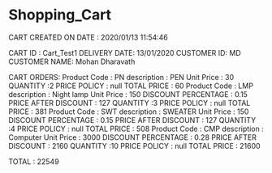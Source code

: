 # Shopping_Cart

CART CREATED ON DATE : 2020/01/13 11:54:46

 CART ID : Cart_Test1
DELIVERY DATE: 13/01/2020
CUSTOMER ID: MD
CUSTOMER NAME: Mohan Dharavath

 CART ORDERS:
Product Code	: PN
description	: PEN
Unit Price	: 30
QUANTITY	:2
PRICE POLICY	: null
TOTAL PRICE	: 60
Product Code	: LMP
description	: Night lamp
Unit Price	: 150
DISCOUNT PERCENTAGE : 0.15
PRICE AFTER DISCOUNT : 127
QUANTITY	:3
PRICE POLICY	: null
TOTAL PRICE	: 381
Product Code	: SWT
description	: SWEATER
Unit Price	: 150
DISCOUNT PERCENTAGE : 0.15
PRICE AFTER DISCOUNT : 127
QUANTITY	:4
PRICE POLICY	: null
TOTAL PRICE	: 508
Product Code	: CMP
description	: Computer
Unit Price	: 3000
DISCOUNT PERCENTAGE : 0.28
PRICE AFTER DISCOUNT : 2160
QUANTITY	:10
PRICE POLICY	: null
TOTAL PRICE	: 21600

 TOTAL : 22549
